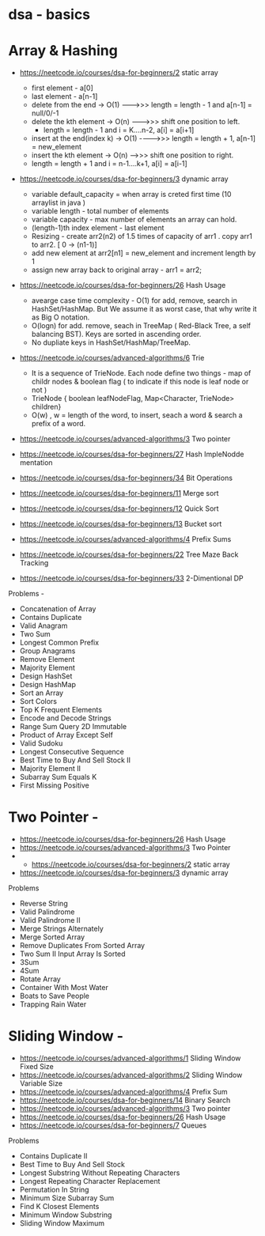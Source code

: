 # dsa  - basics


# Array & Hashing 
- https://neetcode.io/courses/dsa-for-beginners/2 static array
   - first element  - a[0]
   - last element  - a[n-1]
   - delete from the end -> O(1) --->>> length = length - 1 and a[n-1] = null/0/-1
   - delete the kth element -> O(n) --->>> shift one position to left. 
      - length = length - 1 and i = K....n-2, a[i] = a[i+1]
   - insert at the end(index k) -> O(1)  ---->>> length = length + 1, a[n-1] = new_element
   - insert the kth element -> O(n) -->>> shift one position to right. 
   - length = length + 1 and  i = n-1....k+1, a[i] = a[i-1]
   
- https://neetcode.io/courses/dsa-for-beginners/3 dynamic array
  - variable default_capacity = when array is creted first time (10 arraylist in java )
  - variable length -  total number of elements
  - variable capacity - max number of elements an array can hold.
  - (length-1)th index element - last element
  - Resizing - create arr2(n2) of 1.5 times of capacity of arr1 . copy arr1 to arr2. [ 0 -> (n1-1)]
  - add new element at arr2[n1] = new_element and increment length by 1
  - assign new array back to original array - arr1 = arr2;
- https://neetcode.io/courses/dsa-for-beginners/26 Hash Usage
  - avearge case time complexity - O(1) for add, remove, search in HashSet/HashMap. But We assume it as worst case, that why write it as Big O notation.
  - O(logn) for add. remove, seach in TreeMap ( Red-Black Tree, a self balancing BST). Keys are sorted in ascending order.
  - No dupliate keys in HashSet/HashMap/TreeMap.
- https://neetcode.io/courses/advanced-algorithms/6 Trie
  - It is a sequence of TrieNode. Each node define two things - map of childr nodes & boolean flag ( to indicate if this node is leaf node or not )
  - TrieNode { boolean leafNodeFlag, Map<Character, TrieNode> children}
  - O(w) , w = length of the word, to insert, seach a word & search a prefix of a word.
- https://neetcode.io/courses/advanced-algorithms/3 Two pointer
- https://neetcode.io/courses/dsa-for-beginners/27 Hash ImpleNodde mentation
- https://neetcode.io/courses/dsa-for-beginners/34 Bit Operations
- https://neetcode.io/courses/dsa-for-beginners/11 Merge sort
- https://neetcode.io/courses/dsa-for-beginners/12 Quick Sort
- https://neetcode.io/courses/dsa-for-beginners/13 Bucket sort
- https://neetcode.io/courses/advanced-algorithms/4 Prefix Sums
- https://neetcode.io/courses/dsa-for-beginners/22 Tree Maze Back Tracking
- https://neetcode.io/courses/dsa-for-beginners/33 2-Dimentional DP

Problems   - 

  - Concatenation of Array   	
  - Contains Duplicate   	
  - Valid Anagram   	
  - Two Sum   	
  - Longest Common Prefix   	
  - Group Anagrams   	
  - Remove Element   	
  - Majority Element   	
  - Design HashSet	
  - Design HashMap	
  - Sort an Array   	
  - Sort Colors   	
  - Top K Frequent Elements   	
  - Encode and Decode Strings   	
  - Range Sum Query 2D Immutable	
  - Product of Array Except Self   	
  - Valid Sudoku   	
  - Longest Consecutive Sequence   	
  - Best Time to Buy And Sell Stock II   	
  - Majority Element II   	
  - Subarray Sum Equals K   	
  - First Missing Positive   


# Two Pointer   - 


  - https://neetcode.io/courses/dsa-for-beginners/26 Hash Usage
  - https://neetcode.io/courses/advanced-algorithms/3 Two Pointer
  -  -  https://neetcode.io/courses/dsa-for-beginners/2 static array
  - https://neetcode.io/courses/dsa-for-beginners/3 dynamic array


Problems

  - Reverse String   	
  - Valid Palindrome   	
  - Valid Palindrome II   	
  - Merge Strings Alternately   	
  - Merge Sorted Array   	
  - Remove Duplicates From Sorted Array   	
  - Two Sum II Input Array Is Sorted   	
  - 3Sum   	
  - 4Sum   	
  - Rotate Array   	
  - Container With Most Water   	
  - Boats to Save People   	
  - Trapping Rain Water


# Sliding Window   - 

  - https://neetcode.io/courses/advanced-algorithms/1 Sliding Window Fixed Size
  - https://neetcode.io/courses/advanced-algorithms/2 Sliding Window Variable Size
  - https://neetcode.io/courses/advanced-algorithms/4 Prefix Sum
  - https://neetcode.io/courses/dsa-for-beginners/14 Binary Search
  - https://neetcode.io/courses/advanced-algorithms/3 Two pointer
 -  https://neetcode.io/courses/dsa-for-beginners/26 Hash Usage
  - https://neetcode.io/courses/dsa-for-beginners/7 Queues



Problems

  - Contains Duplicate II   	
  - Best Time to Buy And Sell Stock   	
  - Longest Substring Without Repeating Characters   	
  - Longest Repeating Character Replacement   	
  - Permutation In String   	
  - Minimum Size Subarray Sum   	
  - Find K Closest Elements   	
  - Minimum Window Substring   	
  - Sliding Window Maximum   
